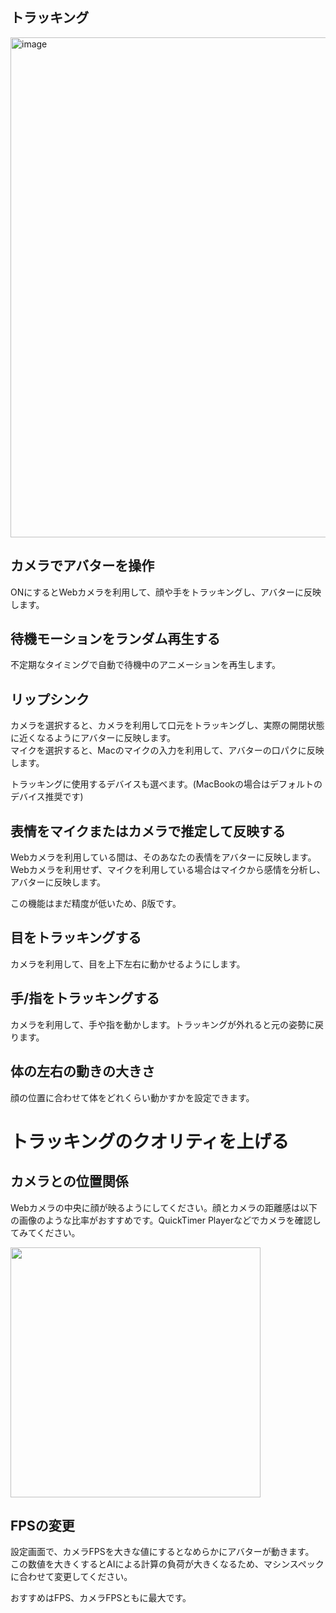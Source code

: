 トラッキング
---

<img width="800" alt="image" src="https://user-images.githubusercontent.com/8188636/163707939-a23a39cf-5a91-4ba1-a8be-da056daec8a1.png">

## カメラでアバターを操作
ONにするとWebカメラを利用して、顔や手をトラッキングし、アバターに反映します。

## 待機モーションをランダム再生する
不定期なタイミングで自動で待機中のアニメーションを再生します。

## リップシンク
カメラを選択すると、カメラを利用して口元をトラッキングし、実際の開閉状態に近くなるようにアバターに反映します。  
マイクを選択すると、Macのマイクの入力を利用して、アバターの口パクに反映します。

トラッキングに使用するデバイスも選べます。(MacBookの場合はデフォルトのデバイス推奨です)

## 表情をマイクまたはカメラで推定して反映する 
Webカメラを利用している間は、そのあなたの表情をアバターに反映します。  
Webカメラを利用せず、マイクを利用している場合はマイクから感情を分析し、アバターに反映します。

この機能はまだ精度が低いため、β版です。

## 目をトラッキングする
カメラを利用して、目を上下左右に動かせるようにします。

## 手/指をトラッキングする
カメラを利用して、手や指を動かします。トラッキングが外れると元の姿勢に戻ります。

## 体の左右の動きの大きさ
顔の位置に合わせて体をどれくらい動かすかを設定できます。

# トラッキングのクオリティを上げる

## カメラとの位置関係
Webカメラの中央に顔が映るようにしてください。顔とカメラの距離感は以下の画像のような比率がおすすめです。QuickTimer Playerなどでカメラを確認してみてください。

<img src="https://user-images.githubusercontent.com/8188636/173237323-3f70184c-4efb-438d-8234-aa7fc9210e5d.png" width=400px>

## FPSの変更
設定画面で、カメラFPSを大きな値にするとなめらかにアバターが動きます。  
この数値を大きくするとAIによる計算の負荷が大きくなるため、マシンスペックに合わせて変更してください。

おすすめはFPS、カメラFPSともに最大です。
